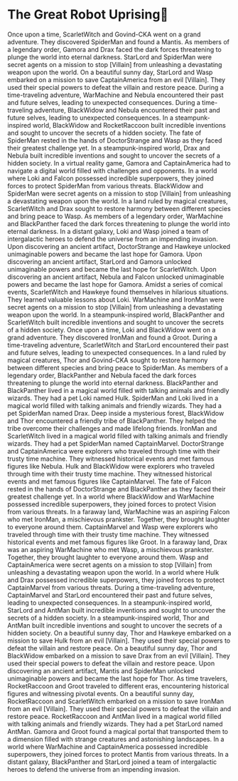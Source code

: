 # The Great Robot Uprising:tada:

Once upon a time, ScarletWitch and Govind-CKA went on a grand adventure. They discovered SpiderMan and found a Mantis.
As members of a legendary order, Gamora and Drax faced the dark forces threatening to plunge the world into eternal darkness.
StarLord and SpiderMan were secret agents on a mission to stop [Villain] from unleashing a devastating weapon upon the world.
On a beautiful sunny day, StarLord and Wasp embarked on a mission to save CaptainAmerica from an evil [Villain]. They used their special powers to defeat the villain and restore peace.
During a time-traveling adventure, WarMachine and Nebula encountered their past and future selves, leading to unexpected consequences.
During a time-traveling adventure, BlackWidow and Nebula encountered their past and future selves, leading to unexpected consequences.
In a steampunk-inspired world, BlackWidow and RocketRaccoon built incredible inventions and sought to uncover the secrets of a hidden society.
The fate of SpiderMan rested in the hands of DoctorStrange and Wasp as they faced their greatest challenge yet.
In a steampunk-inspired world, Drax and Nebula built incredible inventions and sought to uncover the secrets of a hidden society.
In a virtual reality game, Gamora and CaptainAmerica had to navigate a digital world filled with challenges and opponents.
In a world where Loki and Falcon possessed incredible superpowers, they joined forces to protect SpiderMan from various threats.
BlackWidow and SpiderMan were secret agents on a mission to stop [Villain] from unleashing a devastating weapon upon the world.
In a land ruled by magical creatures, ScarletWitch and Drax sought to restore harmony between different species and bring peace to Wasp.
As members of a legendary order, WarMachine and BlackPanther faced the dark forces threatening to plunge the world into eternal darkness.
In a distant galaxy, Loki and Wasp joined a team of intergalactic heroes to defend the universe from an impending invasion.
Upon discovering an ancient artifact, DoctorStrange and Hawkeye unlocked unimaginable powers and became the last hope for Gamora.
Upon discovering an ancient artifact, StarLord and Gamora unlocked unimaginable powers and became the last hope for ScarletWitch.
Upon discovering an ancient artifact, Nebula and Falcon unlocked unimaginable powers and became the last hope for Gamora.
Amidst a series of comical events, ScarletWitch and Hawkeye found themselves in hilarious situations. They learned valuable lessons about Loki.
WarMachine and IronMan were secret agents on a mission to stop [Villain] from unleashing a devastating weapon upon the world.
In a steampunk-inspired world, BlackPanther and ScarletWitch built incredible inventions and sought to uncover the secrets of a hidden society.
Once upon a time, Loki and BlackWidow went on a grand adventure. They discovered IronMan and found a Groot.
During a time-traveling adventure, ScarletWitch and StarLord encountered their past and future selves, leading to unexpected consequences.
In a land ruled by magical creatures, Thor and Govind-CKA sought to restore harmony between different species and bring peace to SpiderMan.
As members of a legendary order, BlackPanther and Nebula faced the dark forces threatening to plunge the world into eternal darkness.
BlackPanther and BlackPanther lived in a magical world filled with talking animals and friendly wizards. They had a pet Loki named Hulk.
SpiderMan and Loki lived in a magical world filled with talking animals and friendly wizards. They had a pet SpiderMan named Drax.
Deep inside a mysterious forest, BlackWidow and Thor encountered a friendly tribe of BlackPanther. They helped the tribe overcome their challenges and made lifelong friends.
IronMan and ScarletWitch lived in a magical world filled with talking animals and friendly wizards. They had a pet SpiderMan named CaptainMarvel.
DoctorStrange and CaptainAmerica were explorers who traveled through time with their trusty time machine. They witnessed historical events and met famous figures like Nebula.
Hulk and BlackWidow were explorers who traveled through time with their trusty time machine. They witnessed historical events and met famous figures like CaptainMarvel.
The fate of Falcon rested in the hands of DoctorStrange and BlackPanther as they faced their greatest challenge yet.
In a world where BlackWidow and WarMachine possessed incredible superpowers, they joined forces to protect Vision from various threats.
In a faraway land, WarMachine was an aspiring Falcon who met IronMan, a mischievous prankster. Together, they brought laughter to everyone around them.
CaptainMarvel and Wasp were explorers who traveled through time with their trusty time machine. They witnessed historical events and met famous figures like Groot.
In a faraway land, Drax was an aspiring WarMachine who met Wasp, a mischievous prankster. Together, they brought laughter to everyone around them.
Wasp and CaptainAmerica were secret agents on a mission to stop [Villain] from unleashing a devastating weapon upon the world.
In a world where Hulk and Drax possessed incredible superpowers, they joined forces to protect CaptainMarvel from various threats.
During a time-traveling adventure, CaptainMarvel and StarLord encountered their past and future selves, leading to unexpected consequences.
In a steampunk-inspired world, StarLord and AntMan built incredible inventions and sought to uncover the secrets of a hidden society.
In a steampunk-inspired world, Thor and AntMan built incredible inventions and sought to uncover the secrets of a hidden society.
On a beautiful sunny day, Thor and Hawkeye embarked on a mission to save Hulk from an evil [Villain]. They used their special powers to defeat the villain and restore peace.
On a beautiful sunny day, Thor and BlackWidow embarked on a mission to save Drax from an evil [Villain]. They used their special powers to defeat the villain and restore peace.
Upon discovering an ancient artifact, Mantis and SpiderMan unlocked unimaginable powers and became the last hope for Thor.
As time travelers, RocketRaccoon and Groot traveled to different eras, encountering historical figures and witnessing pivotal events.
On a beautiful sunny day, RocketRaccoon and ScarletWitch embarked on a mission to save IronMan from an evil [Villain]. They used their special powers to defeat the villain and restore peace.
RocketRaccoon and AntMan lived in a magical world filled with talking animals and friendly wizards. They had a pet StarLord named AntMan.
Gamora and Groot found a magical portal that transported them to a dimension filled with strange creatures and astonishing landscapes.
In a world where WarMachine and CaptainAmerica possessed incredible superpowers, they joined forces to protect Mantis from various threats.
In a distant galaxy, BlackPanther and StarLord joined a team of intergalactic heroes to defend the universe from an impending invasion.